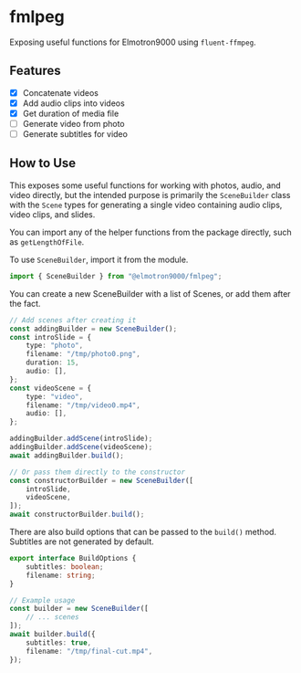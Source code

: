 # fmlpeg

Exposing useful functions for Elmotron9000 using `fluent-ffmpeg`.

## Features

- [x] Concatenate videos
- [x] Add audio clips into videos
- [x] Get duration of media file
- [ ] Generate video from photo
- [ ] Generate subtitles for video

## How to Use

This exposes some useful functions for working with photos, audio, and video directly, but the intended purpose is primarily the `SceneBuilder` class with the `Scene` types for generating a single video containing audio clips, video clips, and slides.

You can import any of the helper functions from the package directly, such as `getLengthOfFile`.

To use `SceneBuilder`, import it from the module.

```ts
import { SceneBuilder } from "@elmotron9000/fmlpeg";
```

You can create a new SceneBuilder with a list of Scenes, or add them after the fact.

```ts
// Add scenes after creating it
const addingBuilder = new SceneBuilder();
const introSlide = {
    type: "photo",
    filename: "/tmp/photo0.png",
    duration: 15,
    audio: [],
};
const videoScene = {
    type: "video",
    filename: "/tmp/video0.mp4",
    audio: [],
};

addingBuilder.addScene(introSlide);
addingBuilder.addScene(videoScene);
await addingBuilder.build();

// Or pass them directly to the constructor
const constructorBuilder = new SceneBuilder([
    introSlide,
    videoScene,
]);
await constructorBuilder.build();
```

There are also build options that can be passed to the `build()` method. Subtitles are not generated by default.

```ts
export interface BuildOptions {
    subtitles: boolean;
    filename: string;
}

// Example usage
const builder = new SceneBuilder([
    // ... scenes
]);
await builder.build({
    subtitles: true,
    filename: "/tmp/final-cut.mp4",
});
```
